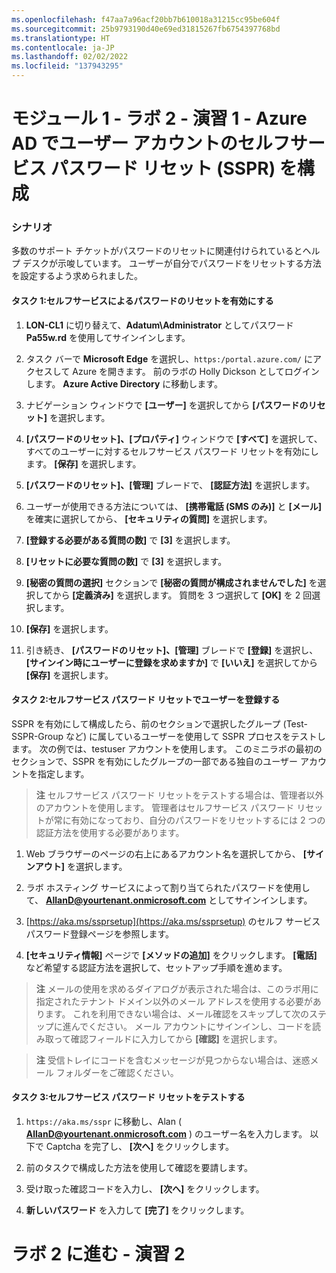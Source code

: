 ```yaml
---
ms.openlocfilehash: f47aa7a96acf20bb7b610018a31215cc95be604f
ms.sourcegitcommit: 25b9793190d40e69ed31815267fb6754397768bd
ms.translationtype: HT
ms.contentlocale: ja-JP
ms.lasthandoff: 02/02/2022
ms.locfileid: "137943295"
---
```

# <a name="module-1---lab-2---exercise-1---configure-self-service-password-reset-sspr-for-user-accounts-in-azure-ad"></a>モジュール 1 - ラボ 2 - 演習 1 - Azure AD でユーザー アカウントのセルフサービス パスワード リセット (SSPR) を構成


### <a name="scenario"></a>シナリオ

多数のサポート チケットがパスワードのリセットに関連付けられているとヘルプ デスクが示唆しています。 ユーザーが自分でパスワードをリセットする方法を設定するよう求められました。 



#### <a name="task-1-enable-self-service-password-reset"></a>タスク 1:セルフサービスによるパスワードのリセットを有効にする

1.  **LON-CL1** に切り替えて、**Adatum\\Administrator** としてパスワード **Pa55w.rd** を使用してサインインします。

2.  タスク バーで **Microsoft Edge** を選択し、`https:/portal.azure.com/` にアクセスして Azure を開きます。  前のラボの Holly Dickson としてログインします。 **Azure Active Directory** に移動します。
    

3.  ナビゲーション ウィンドウで **[ユーザー]** を選択してから **[パスワードのリセット]** を選択します。

4.  **[パスワードのリセット]、[プロパティ]** ウィンドウで **[すべて]** を選択して、すべてのユーザーに対するセルフサービス パスワード リセットを有効にします。 **[保存]** を選択します。

5.  **[パスワードのリセット]、[管理]** ブレードで、 **[認証方法]** を選択します。

6.  ユーザーが使用できる方法については、 **[携帯電話 (SMS のみ)]** と **[メール]** を確実に選択してから、 **[セキュリティの質問]** を選択します。

7.  **[登録する必要がある質問の数]** で **[3]** を選択します。

8.  **[リセットに必要な質問の数]** で **[3]** を選択します。

9.  **[秘密の質問の選択]** セクションで **[秘密の質問が構成されませんでした]** を選択してから **[定義済み]** を選択します。 質問を 3 つ選択して **[OK]** を 2 回選択します。

10. **[保存]** を選択します。

11. 引き続き、 **[パスワードのリセット]、[管理]** ブレードで **[登録]** を選択し、 **[サインイン時にユーザーに登録を求めますか]** で **[いいえ]** を選択してから **[保存]** を選択します。

#### <a name="task-2-register-user-for-self-service-password-reset"></a>タスク 2:セルフサービス パスワード リセットでユーザーを登録する

SSPR を有効にして構成したら、前のセクションで選択したグループ (Test-SSPR-Group など) に属しているユーザーを使用して SSPR プロセスをテストします。 次の例では、testuser アカウントを使用します。 このミニラボの最初のセクションで、SSPR を有効にしたグループの一部である独自のユーザー アカウントを指定します。

>**注** セルフサービス パスワード リセットをテストする場合は、管理者以外のアカウントを使用します。 管理者はセルフサービス パスワード リセットが常に有効になっており、自分のパスワードをリセットするには 2 つの認証方法を使用する必要があります。

1.   Web ブラウザーのページの右上にあるアカウント名を選択してから、 **[サインアウト]** を選択します。 

2.  ラボ ホスティング サービスによって割り当てられたパスワードを使用して、 **AllanD@yourtenant.onmicrosoft.com** としてサインインします。   

1. [https://aka.ms/ssprsetup](https://aka.ms/ssprsetup) のセルフ サービス パスワード登録ページを参照します。

1. **[セキュリティ情報]** ページで **[メソッドの追加]** をクリックします。 **[電話]** など希望する認証方法を選択して、セットアップ手順を進めます。

>**注** メールの使用を求めるダイアログが表示された場合は、このラボ用に指定されたテナント ドメイン以外のメール アドレスを使用する必要があります。 これを利用できない場合は、メール確認をスキップして次のステップに進んでください。 メール アカウントにサインインし、コードを読み取って確認フィールドに入力してから **[確認]** を選択します。 
    
>**注** 受信トレイにコードを含むメッセージが見つからない場合は、迷惑メール フォルダーをご確認ください。

#### <a name="task-3-test-self-service-password-reset"></a>タスク 3:セルフサービス パスワード リセットをテストする

1. `https://aka.ms/sspr` に移動し、Alan ( **AllanD@yourtenant.onmicrosoft.com** ) のユーザー名を入力します。 以下で Captcha を完了し、 **[次へ]** をクリックします。

1. 前のタスクで構成した方法を使用して確認を要請します。

11. 受け取った確認コードを入力し、 **[次へ]** をクリックします。

12. **新しいパスワード** を入力して **[完了]** をクリックします。

# <a name="continue-to-lab-2---exercise-2"></a>ラボ 2 に進む - 演習 2
